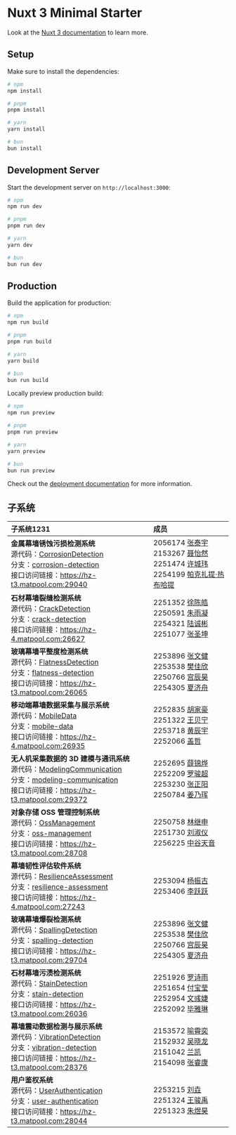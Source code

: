 # Nuxt 3 Minimal Starter

Look at the [Nuxt 3 documentation](https://nuxt.com/docs/getting-started/introduction) to learn more.

## Setup

Make sure to install the dependencies:

```bash
# npm
npm install

# pnpm
pnpm install

# yarn
yarn install

# bun
bun install
```

## Development Server

Start the development server on `http://localhost:3000`:

```bash
# npm
npm run dev

# pnpm
pnpm run dev

# yarn
yarn dev

# bun
bun run dev
```

## Production

Build the application for production:

```bash
# npm
npm run build

# pnpm
pnpm run build

# yarn
yarn build

# bun
bun run build
```

Locally preview production build:

```bash
# npm
npm run preview

# pnpm
pnpm run preview

# yarn
yarn preview

# bun
bun run preview
```

Check out the [deployment documentation](https://nuxt.com/docs/getting-started/deployment) for more information.

## 子系统

| 子系统1231                                                                                                                                                                                                                                                        | 成员 |
|:---------------------------------------------------------------------------------------------------------------------------------------------------------------------------------------------------------------------------------------------------------------| :--- |
| **金属幕墙锈蚀污损检测系统**<br>源代码：[CorrosionDetection](CorrosionDetection)<br>分支：[corrosion-detection](https://github.com/MinmusLin/Intelligent_Curtain_Wall_Backend_Applications/tree/corrosion-detection)<br>接口访问链接：https://hz-t3.matpool.com:29040                    | 2056174 [张泰宇](https://github.com/donggua227)<br>2153267 [聂怡然](https://github.com/NieYiran)<br>2251474 [许城玮](https://github.com/kwzr-xu)<br>2254199 [帕克扎提·热布哈提](https://github.com/pkzt03) |
| **石材幕墙裂缝检测系统**<br>源代码：[CrackDetection](CrackDetection)<br>分支：[crack-detection](https://github.com/MinmusLin/Intelligent_Curtain_Wall_Backend_Applications/tree/crack-detection)<br>接口访问链接：https://hz-4.matpool.com:26627                                       | 2251352 [徐陈皓](https://github.com/IamNotXCH)<br>2250591 [朱雨凝](https://github.com/zynynyn)<br>2254321 [陆诚彬](https://github.com/IamLCB)<br>2251077 [张圣坤](https://github.com/12345zsk) |
| **玻璃幕墙平整度检测系统**<br>源代码：[FlatnessDetection](FlatnessDetection)<br>分支：[flatness-detection](https://github.com/MinmusLin/Intelligent_Curtain_Wall_Backend_Applications/tree/flatness-detection)<br>接口访问链接：https://hz-t3.matpool.com:26065                         | 2253896 [张文健](https://github.com/vapacity)<br>2253538 [樊佳欣](https://github.com/359jxf)<br>2250766 [宫辰昊](https://github.com/peter-hannibal-gong)<br>2254305 [夏济舟](https://github.com/sadfroggy-max) |
| **移动端幕墙数据采集与展示系统**<br>源代码：[MobileData](MobileData)<br>分支：[mobile-data](https://github.com/MinmusLin/Intelligent_Curtain_Wall_Backend_Applications/tree/mobile-data)<br>接口访问链接：https://hz-4.matpool.com:26935                                                   | 2252835 [胡家豪](https://github.com/10086hu)<br>2251322 [王贝宁](https://github.com/WBNvs)<br>2253718 [黄辰宇](https://github.com/Guaaaava)<br>2252066 [盖哲](https://github.com/unicorn888888) |
| **无人机采集数据的 3D 建模与通讯系统**<br>源代码：[ModelingCommunication](ModelingCommunication)<br>分支：[modeling-communication](https://github.com/MinmusLin/Intelligent_Curtain_Wall_Backend_Applications/tree/modeling-communication)<br>接口访问链接：https://hz-t3.matpool.com:29372 | 2252695 [薛锦烨](https://github.com/XueJinye)<br>2252209 [罗骏超](https://github.com/LuoJunchao)<br>2253230 [张正阳](https://github.com/SunnyZhang902)<br>2250784 [姜乃珲](https://github.com/Djangle162857) |
| **对象存储 OSS 管理控制系统**<br>源代码：[OssManagement](OssManagement)<br>分支：[oss-management](https://github.com/MinmusLin/Intelligent_Curtain_Wall_Backend_Applications/tree/oss-management)<br>接口访问链接：https://hz-t3.matpool.com:28708                                     | 2250758 [林继申](https://github.com/MinmusLin)<br>2251730 [刘淑仪](https://github.com/bunnyoii)<br>2256225 [中谷天音](https://github.com/amaneosaka) |
| **幕墙韧性评估软件系统**<br>源代码：[ResilienceAssessment](ResilienceAssessment)<br>分支：[resilience-assessment](https://github.com/MinmusLin/Intelligent_Curtain_Wall_Backend_Applications/tree/resilience-assessment)<br>接口访问链接：https://hz-4.matpool.com:27243               | 2253094 [杨振古](https://github.com/Darli000000)<br>2253406 [李跃跃](https://github.com/JellyYuey) |
| **玻璃幕墙爆裂检测系统**<br>源代码：[SpallingDetection](SpallingDetection)<br>分支：[spalling-detection](https://github.com/MinmusLin/Intelligent_Curtain_Wall_Backend_Applications/tree/spalling-detection)<br>接口访问链接：https://hz-t3.matpool.com:29704                          | 2253896 [张文健](https://github.com/vapacity)<br>2253538 [樊佳欣](https://github.com/359jxf)<br>2250766 [宫辰昊](https://github.com/peter-hannibal-gong)<br>2254305 [夏济舟](https://github.com/sadfroggy-max) |
| **石材幕墙污渍检测系统**<br>源代码：[StainDetection](StainDetection)<br>分支：[stain-detection](https://github.com/MinmusLin/Intelligent_Curtain_Wall_Backend_Applications/tree/stain-detection)<br>接口访问链接：https://hz-t3.matpool.com:26036                                      | 2251926 [罗诗雨](https://github.com/lossiuy)<br>2251654 [付宝莹](https://github.com/funnyby)<br>2252954 [文彧婕](https://github.com/eightMealsADay )<br>2252092 [毕雅琳](https://github.com/ASAPbb) |
| **幕墙震动数据检测与展示系统**<br>源代码：[VibrationDetection](VibrationDetection)<br>分支：[vibration-detection](https://github.com/MinmusLin/Intelligent_Curtain_Wall_Backend_Applications/tree/vibration-detection)<br>接口访问链接：https://hz-t3.matpool.com:28376                   | 2153572 [喻霄奕](https://github.com/Yxy54321)<br>2152932 [吴晓龙](https://github.com/l505l)<br>2151042 [兰凯](https://github.com/haixiuxiu)<br>2154098 [张睿康](https://github.com/chanceray) |
| **用户鉴权系统**<br>源代码：[UserAuthentication](UserAuthentication)<br>分支：[user-authentication](https://github.com/MinmusLin/Intelligent_Curtain_Wall_Backend_Applications/tree/user-authentication)<br>接口访问链接：https://hz-t3.matpool.com:28044                          | 2253215 [刘垚](https://github.com/yaoyaolove)<br>2251324 [王骏禹](https://github.com/PiGodzyh)<br>2251323 [朱煜昊](https://github.com/L1KEAB0T) |
